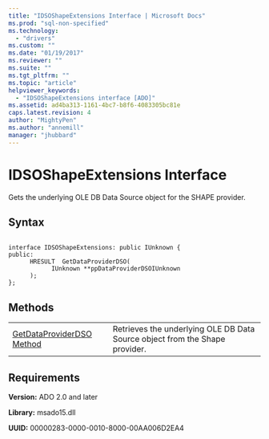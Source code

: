 ```yaml
---
title: "IDSOShapeExtensions Interface | Microsoft Docs"
ms.prod: "sql-non-specified"
ms.technology:
  - "drivers"
ms.custom: ""
ms.date: "01/19/2017"
ms.reviewer: ""
ms.suite: ""
ms.tgt_pltfrm: ""
ms.topic: "article"
helpviewer_keywords: 
  - "IDSOShapeExtensions interface [ADO]"
ms.assetid: ad4ba313-1161-4bc7-b8f6-4083305bc81e
caps.latest.revision: 4
author: "MightyPen"
ms.author: "annemill"
manager: "jhubbard"
---
```

# IDSOShapeExtensions Interface
Gets the underlying OLE DB Data Source object for the SHAPE provider.  
  
## Syntax  
  
```  
  
interface IDSOShapeExtensions: public IUnknown {  
public:  
      HRESULT  GetDataProviderDSO(  
            IUnknown **ppDataProviderDSOIUnknown  
      );  
};  
```  
  
## Methods  
  
|||  
|-|-|  
|[GetDataProviderDSO Method](../../../ado/reference/ado-api/getdataproviderdso-method.md)|Retrieves the underlying OLE DB Data Source object from the Shape provider.|  
  
## Requirements  
 **Version:** ADO 2.0 and later  
  
 **Library:** msado15.dll  
  
 **UUID:** 00000283-0000-0010-8000-00AA006D2EA4